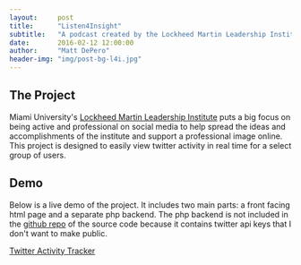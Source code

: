 ```yaml
---
layout:     post
title:      "Listen4Insight"
subtitle:   "A podcast created by the Lockheed Martin Leadership Institute at Miami University"
date:       2016-02-12 12:00:00
author:     "Matt DePero"
header-img: "img/post-bg-l4i.jpg"
---
```


<h2>The Project</h2>
<p>
Miami University's <a href="http://miamioh.edu/cec/about/centers-institutes/lockheed-martin/index.html" target="_blank">Lockheed Martin Leadership Institute</a> puts a big focus on being active and professional on social media to help spread the ideas and accomplishments of the institute and support a professional image online. This project is designed to easily view twitter activity in real time for a select group of users.
</p>
<h2>Demo</h2>
<p>
Below is a live demo of the project. It includes two main parts: a front facing html page and a separate php backend. The php backend is not included in the <a href="https://github.com/mdepero/twitter" target="_blank">github repo</a> of the source code because it contains twitter api keys that I don't want to make public.
</p>
<p class="text-center">
<a href="/twitter/" target="_blank">Twitter Activity Tracker</a>
</p>
